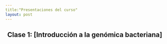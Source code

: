 ```yaml
---
title:"Presentaciones del curso"
layout: post
---
```


<html>
<article>
  <header><h2>Clase 1: [Introducción a la genómica bacteriana]</h2></header>
</article>
</html>
 


[Introducción a la genómica bacteriana]: chart.pdf
[jekyll-gh]:   https://github.com/jekyll/jekyll
[jekyll-talk]: https://talk.jekyllrb.com/

